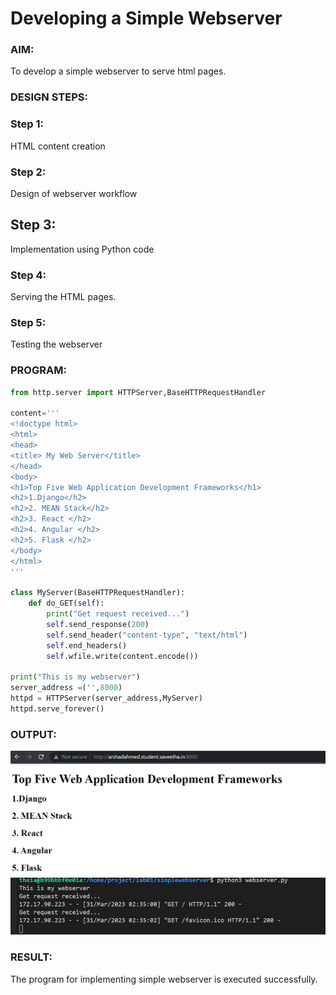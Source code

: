 # Developing a Simple Webserver
### AIM:
To develop a simple webserver to serve html pages.

### DESIGN STEPS:

### Step 1: 
HTML content creation

### Step 2:
Design of webserver workflow

## Step 3:
Implementation using Python code

### Step 4:
Serving the HTML pages.

### Step 5:
Testing the webserver

### PROGRAM:
``` python
from http.server import HTTPServer,BaseHTTPRequestHandler

content='''
<!doctype html>
<html>
<head>
<title> My Web Server</title>
</head>
<body>
<h1>Top Five Web Application Development Frameworks</h1>
<h2>1.Django</h2>
<h2>2. MEAN Stack</h2>
<h2>3. React </h2>
<h2>4. Angular </h2>
<h2>5. Flask </h2>
</body>
</html>
'''

class MyServer(BaseHTTPRequestHandler):
    def do_GET(self):
        print("Get request received...")
        self.send_response(200) 
        self.send_header("content-type", "text/html")       
        self.end_headers()
        self.wfile.write(content.encode())

print("This is my webserver") 
server_address =('',8000)
httpd = HTTPServer(server_address,MyServer)
httpd.serve_forever()
```
### OUTPUT:
![OUTPUT](./cliout.png)
![OUTPUT](./serout.png)


### RESULT:
The program for implementing simple webserver is executed successfully.
